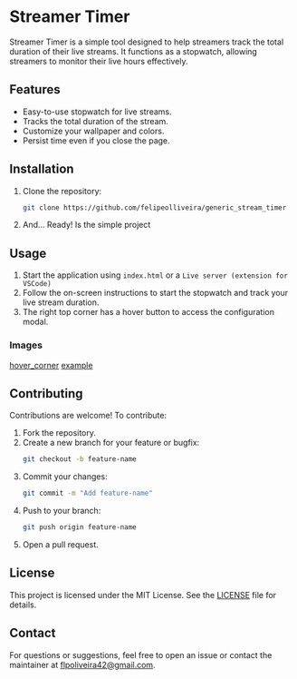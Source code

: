 # Streamer Timer

Streamer Timer is a simple tool designed to help streamers track the total duration of their live streams. It functions as a stopwatch, allowing streamers to monitor their live hours effectively.

## Features

- Easy-to-use stopwatch for live streams.
- Tracks the total duration of the stream.
- Customize your wallpaper and colors.
- Persist time even if you close the page.

## Installation

1. Clone the repository:
   ```bash
   git clone https://github.com/felipeolliveira/generic_stream_timer
   ```
2. And... Ready! Is the simple project

## Usage

1. Start the application using `index.html` or a `Live server (extension for VSCode)`
2. Follow the on-screen instructions to start the stopwatch and track your live stream duration.
3. The right top corner has a hover button to access the configuration modal.

### Images

[hover_corner](https://raw.githubusercontent.com/felipeolliveira/generic_stream_timer/main/docs/hover-corner.png)
[example](https://raw.githubusercontent.com/felipeolliveira/generic_stream_timer/main/docs/example.png)

## Contributing

Contributions are welcome! To contribute:

1. Fork the repository.
2. Create a new branch for your feature or bugfix:
   ```bash
   git checkout -b feature-name
   ```
3. Commit your changes:
   ```bash
   git commit -m "Add feature-name"
   ```
4. Push to your branch:
   ```bash
   git push origin feature-name
   ```
5. Open a pull request.

## License

This project is licensed under the MIT License. See the [LICENSE](LICENSE) file for details.

## Contact

For questions or suggestions, feel free to open an issue or contact the maintainer at flpoliveira42@gmail.com.

